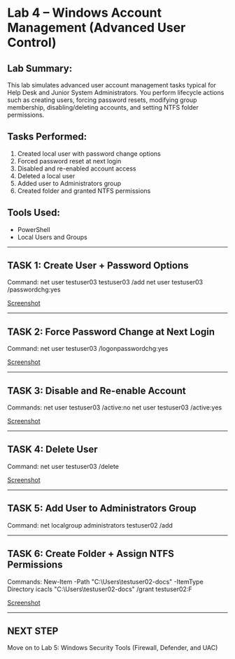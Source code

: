 Lab 4 – Windows Account Management (Advanced User Control)
===========================================================

Lab Summary:
------------
This lab simulates advanced user account management tasks typical for Help Desk and Junior System Administrators. You perform lifecycle actions such as creating users, forcing password resets, modifying group membership, disabling/deleting accounts, and setting NTFS folder permissions.

Tasks Performed:
----------------
1. Created local user with password change options
2. Forced password reset at next login
3. Disabled and re-enabled account access
4. Deleted a local user
5. Added user to Administrators group
6. Created folder and granted NTFS permissions

Tools Used:
-----------
- PowerShell
- Local Users and Groups

--------------------------------------------------
TASK 1: Create User + Password Options
--------------------------------------------------
Command:
    net user testuser03 testuser03 /add
    net user testuser03 /passwordchg:yes

[Screenshot](user-created-pass-chg-allwd.png)

--------------------------------------------------
TASK 2: Force Password Change at Next Login
--------------------------------------------------
Command:
    net user testuser03 /logonpasswordchg:yes

[Screenshot](forced-pass-change.png)

--------------------------------------------------
TASK 3: Disable and Re-enable Account
--------------------------------------------------
Commands:
    net user testuser03 /active:no
    net user testuser03 /active:yes

[Screenshot](user-disabled-enabled.png)

--------------------------------------------------
TASK 4: Delete User
--------------------------------------------------
Command:
    net user testuser03 /delete

[Screenshot](user-delete.png)

--------------------------------------------------
TASK 5: Add User to Administrators Group
--------------------------------------------------
Command:
    net localgroup administrators testuser02 /add

--------------------------------------------------
TASK 6: Create Folder + Assign NTFS Permissions
--------------------------------------------------
Commands:
    New-Item -Path "C:\Users\testuser02-docs" -ItemType Directory
    icacls "C:\Users\testuser02-docs" /grant testuser02:F

[Screenshot](user-folder-permissions.png)

--------------------------------------------------
NEXT STEP
--------------------------------------------------
Move on to Lab 5: Windows Security Tools (Firewall, Defender, and UAC)


